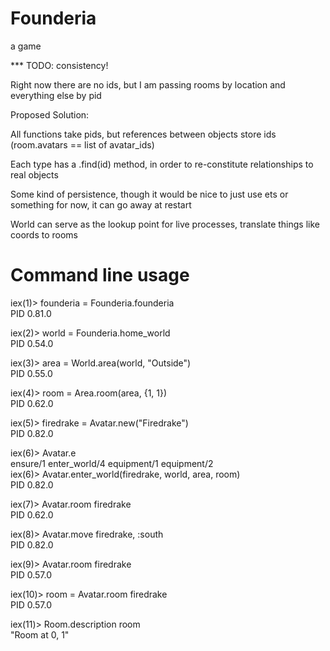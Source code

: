 # Founderia

a game

*** TODO: consistency!

Right now there are no ids, but I am passing rooms by location and everything else by pid

Proposed Solution:

All functions take pids, but references between objects store ids (room.avatars == list of avatar_ids)

Each type has a .find(id) method, in order to re-constitute relationships to real objects

Some kind of persistence, though it would be nice to just use ets or something for now, it can go away at restart

World can serve as the lookup point for live processes, translate things like coords to rooms

# Command line usage

iex(1)> founderia = Founderia.founderia  
PID 0.81.0

iex(2)> world = Founderia.home_world  
PID 0.54.0

iex(3)> area = World.area(world, "Outside")  
PID 0.55.0

iex(4)> room = Area.room(area, {1, 1})  
PID 0.62.0

iex(5)> firedrake = Avatar.new("Firedrake")  
PID 0.82.0

iex(6)> Avatar.e  
ensure/1         enter_world/4    equipment/1      equipment/2  
iex(6)> Avatar.enter_world(firedrake, world, area, room)  
PID 0.82.0

iex(7)> Avatar.room firedrake  
PID 0.62.0

iex(8)> Avatar.move firedrake, :south  
PID 0.82.0

iex(9)> Avatar.room firedrake  
PID 0.57.0

iex(10)> room = Avatar.room firedrake  
PID 0.57.0

iex(11)> Room.description room  
"Room at 0, 1"
